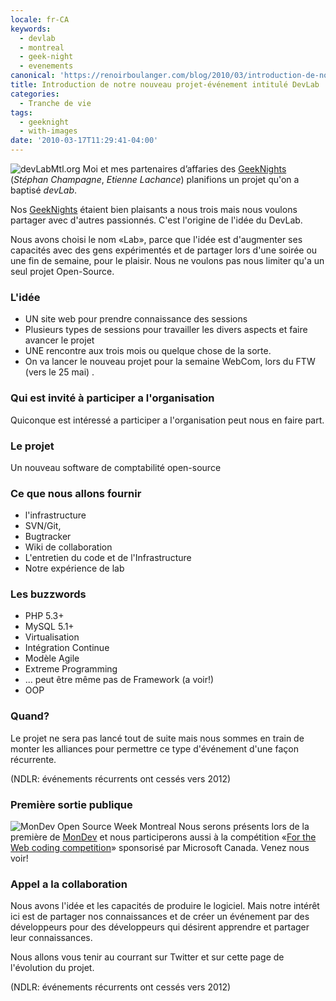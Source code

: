 ```yaml
---
locale: fr-CA
keywords:
  - devlab
  - montreal
  - geek-night
  - evenements
canonical: 'https://renoirboulanger.com/blog/2010/03/introduction-de-notre-nouveau-projet-evenement-intitule-devlab/'
title: Introduction de notre nouveau projet-événement intitulé DevLab
categories:
  - Tranche de vie
tags:
  - geeknight
  - with-images
date: '2010-03-17T11:29:41-04:00'
---
```


![devLabMtl.org](blog/2010/03/devLAB_LogoURL_Coul_small.png) Moi et mes
partenaires d’affaries des [GeekNights][1] (_Stéphan Champagne_, _Etienne
Lachance_) planifions un projet qu'on a baptisé <em lang="en">devLab</em>.

Nos [GeekNights][1] étaient bien plaisants a nous trois mais nous voulons
partager avec d'autres passionnés. C'est l'origine de l'idée du DevLab.

Nous avons choisi le nom «Lab», parce que l'idée est d'augmenter ses capacités
avec des gens expérimentés et de partager lors d'une soirée ou une fin de
semaine, pour le plaisir. Nous ne voulons pas nous limiter qu'a un seul projet
Open-Source.

### L'idée

- UN site web pour prendre connaissance des sessions
- Plusieurs types de sessions pour travailler les divers aspects et faire
  avancer le projet
- UNE rencontre aux trois mois ou quelque chose de la sorte.
- On va lancer le nouveau projet pour la semaine WebCom, lors du FTW (vers le 25
  mai) .

### Qui est invité à participer a l'organisation

Quiconque est intéressé a participer a l'organisation peut nous en faire part.

### Le projet

Un nouveau software de comptabilité open-source

### Ce que nous allons fournir

- l'infrastructure
- SVN/Git,
- Bugtracker
- Wiki de collaboration
- L'entretien du code et de l'Infrastructure
- Notre expérience de lab

### Les buzzwords

- PHP 5.3+
- MySQL 5.1+
- Virtualisation
- Intégration Continue
- Modèle Agile
- Extreme Programming
- ... peut être même pas de Framework (a voir!)
- OOP

### Quand?

Le projet ne sera pas lancé tout de suite mais nous sommes en train de monter
les alliances pour permettre ce type d'événement d'une façon récurrente.

(NDLR: événements récurrents ont cessés vers 2012)

### Première sortie publique

![MonDev Open Source Week Montreal](blog/2010/03/mondev_logo.jpg) Nous serons
présents lors de la première de [MonDev][5] et nous participerons aussi à la
compétition «[For the Web coding competition][6]» sponsorisé par Microsoft
Canada. Venez nous voir!

### Appel a la collaboration

Nous avons l'idée et les capacités de produire le logiciel. Mais notre intérêt
ici est de partager nos connaissances et de créer un événement par des
développeurs pour des développeurs qui désirent apprendre et partager leur
connaissances.

Nous allons vous tenir au courrant sur Twitter et sur cette page de l'évolution
du projet.

(NDLR: événements récurrents ont cessés vers 2012)

[1]: /blog/tag/geeknight
[5]: http://mondev.org/
[6]:
  http://www.webnotwar.ca/ftw/?wt.mc_id=can_partner-ftw-en_blog_community&who=evocatio
